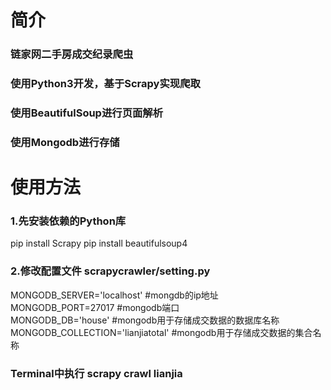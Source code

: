 # 简介
### 链家网二手房成交纪录爬虫
### 使用Python3开发，基于Scrapy实现爬取
### 使用BeautifulSoup进行页面解析
### 使用Mongodb进行存储
# 使用方法
### 1.先安装依赖的Python库
pip install Scrapy
pip install beautifulsoup4
### 2.修改配置文件 scrapycrawler/setting.py
MONGODB_SERVER='localhost'        #mongdb的ip地址<br />
MONGODB_PORT=27017                #mongodb端口<br />
MONGODB_DB='house'                #mongodb用于存储成交数据的数据库名称<br />
MONGODB_COLLECTION='lianjiatotal' #mongodb用于存储成交数据的集合名称<br />
### Terminal中执行 scrapy crawl lianjia
